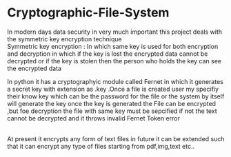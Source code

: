 # Cryptographic-File-System
In modern days data security in very much important this project deals with the symmetric key encryption technique
<br>
Symmetric key encryption : In which same key is used for both encryption and decryption in which if the key is lost the encrypted data cannot be decrypted or if the key is stolen then the person who holds the key can see the encrypted data

In python it has a cryptographyic module called Fernet in which it generates a secret key with extension as .key .Once a file is created user my specifiy their know key which can be the password for the file or the system by itself will generate the key
once the key is generated the File can be encrypted ,but foe decryption the file with same key must be sepcified if not the text cannot be decrypted and it throws invalid Fernet Token error

<br>
At present it encrypts any form of text files in future it can be extended such that it can encrypt any type of files starting from pdf,img,text etc..
